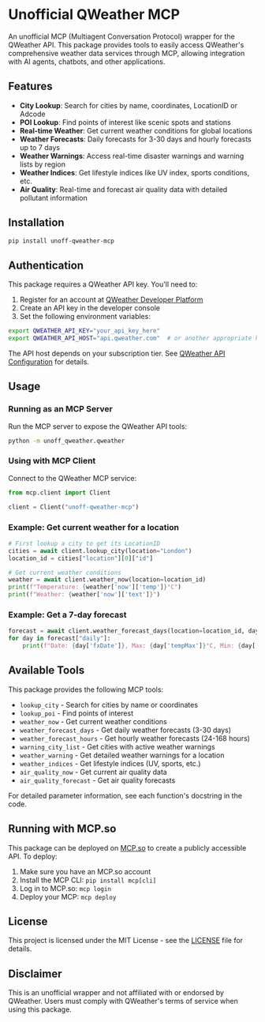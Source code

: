 # Unofficial QWeather MCP

An unofficial MCP (Multiagent Conversation Protocol) wrapper for the QWeather API. This package provides tools to easily access QWeather's comprehensive weather data services through MCP, allowing integration with AI agents, chatbots, and other applications.

## Features

- **City Lookup**: Search for cities by name, coordinates, LocationID or Adcode
- **POI Lookup**: Find points of interest like scenic spots and stations
- **Real-time Weather**: Get current weather conditions for global locations
- **Weather Forecasts**: Daily forecasts for 3-30 days and hourly forecasts up to 7 days
- **Weather Warnings**: Access real-time disaster warnings and warning lists by region
- **Weather Indices**: Get lifestyle indices like UV index, sports conditions, etc.
- **Air Quality**: Real-time and forecast air quality data with detailed pollutant information

## Installation

```bash
pip install unoff-qweather-mcp
```

## Authentication

This package requires a QWeather API key. You'll need to:

1. Register for an account at [QWeather Developer Platform](https://dev.qweather.com/)
2. Create an API key in the developer console
3. Set the following environment variables:

```bash
export QWEATHER_API_KEY="your_api_key_here"
export QWEATHER_API_HOST="api.qweather.com"  # or another appropriate host based on your subscription
```

The API host depends on your subscription tier. See [QWeather API Configuration](https://dev.qweather.com/docs/configuration/api-config/#api-host) for details.

## Usage

### Running as an MCP Server

Run the MCP server to expose the QWeather API tools:

```bash
python -m unoff_qweather.qweather
```

### Using with MCP Client

Connect to the QWeather MCP service:

```python
from mcp.client import Client

client = Client("unoff-qweather-mcp")
```

### Example: Get current weather for a location

```python
# First lookup a city to get its LocationID
cities = await client.lookup_city(location="London")
location_id = cities["location"][0]["id"]

# Get current weather conditions
weather = await client.weather_now(location=location_id)
print(f"Temperature: {weather['now']['temp']}°C")
print(f"Weather: {weather['now']['text']}")
```

### Example: Get a 7-day forecast

```python
forecast = await client.weather_forecast_days(location=location_id, days=7)
for day in forecast["daily"]:
    print(f"Date: {day['fxDate']}, Max: {day['tempMax']}°C, Min: {day['tempMin']}°C, Weather: {day['textDay']}")
```

## Available Tools

This package provides the following MCP tools:

- `lookup_city` - Search for cities by name or coordinates
- `lookup_poi` - Find points of interest
- `weather_now` - Get current weather conditions
- `weather_forecast_days` - Get daily weather forecasts (3-30 days)
- `weather_forecast_hours` - Get hourly weather forecasts (24-168 hours)
- `warning_city_list` - Get cities with active weather warnings
- `weather_warning` - Get detailed weather warnings for a location
- `weather_indices` - Get lifestyle indices (UV, sports, etc.)
- `air_quality_now` - Get current air quality data
- `air_quality_forecast` - Get air quality forecasts

For detailed parameter information, see each function's docstring in the code.

## Running with MCP.so

This package can be deployed on [MCP.so](https://mcp.so) to create a publicly accessible API. To deploy:

1. Make sure you have an MCP.so account
2. Install the MCP CLI: `pip install mcp[cli]`
3. Log in to MCP.so: `mcp login`
4. Deploy your MCP: `mcp deploy`

## License

This project is licensed under the MIT License - see the [LICENSE](LICENSE) file for details.

## Disclaimer

This is an unofficial wrapper and not affiliated with or endorsed by QWeather. Users must comply with QWeather's terms of service when using this package.
